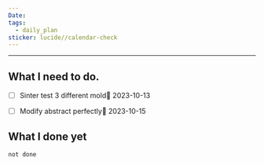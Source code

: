 ```yaml
---
Date: 
tags:
  - daily_plan
sticker: lucide//calendar-check
---
```

---
## What I need to do.
- [ ] Sinter test 3 different mold📅 2023-10-13 
- [ ] Modify abstract perfectly📅 2023-10-15 




## What I done yet
```tasks
not done
```
